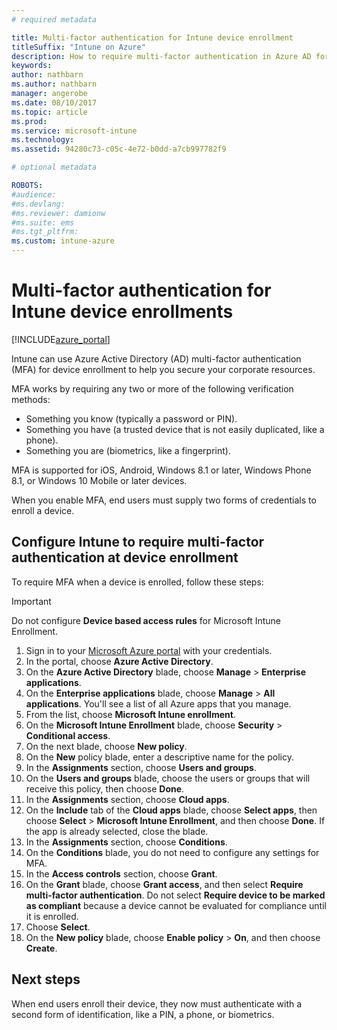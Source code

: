 ```yaml
---
# required metadata

title: Multi-factor authentication for Intune device enrollment
titleSuffix: "Intune on Azure"
description: How to require multi-factor authentication in Azure AD for device enrollment.
keywords:
author: nathbarn
ms.author: nathbarn
manager: angerobe
ms.date: 08/10/2017
ms.topic: article
ms.prod:
ms.service: microsoft-intune
ms.technology:
ms.assetid: 94280c73-c05c-4e72-b0dd-a7cb997782f9

# optional metadata

ROBOTS:
#audience:
#ms.devlang:
#ms.reviewer: damionw
#ms.suite: ems
#ms.tgt_pltfrm:
ms.custom: intune-azure
---
```


# Multi-factor authentication for Intune device enrollments

[!INCLUDE[azure_portal](./includes/azure_portal.md)]

Intune can use Azure Active Directory (AD) multi-factor authentication (MFA) for device enrollment to help you secure your corporate resources.

MFA works by requiring any two or more of the following verification methods:

- Something you know (typically a password or PIN).
- Something you have (a trusted device that is not easily duplicated, like a phone).
- Something you are (biometrics, like a fingerprint).

MFA is supported for iOS, Android, Windows 8.1 or later, Windows Phone 8.1, or Windows 10 Mobile or later devices.

When you enable MFA, end users must supply two forms of credentials to enroll a device.

## Configure Intune to require multi-factor authentication at device enrollment

To require MFA when a device is enrolled, follow these steps:

>[!Important]
>Do not configure **Device based access rules** for Microsoft Intune Enrollment.

1. Sign in to your [Microsoft Azure portal](https://portal.azure.com) with your credentials.
2. In the portal, choose **Azure Active Directory**.
2. On the **Azure Active Directory** blade, choose **Manage** > **Enterprise applications**.
3. On the **Enterprise applications** blade, choose **Manage** > **All applications**. You'll see a list of all Azure apps that you manage.
3. From the list, choose **Microsoft Intune enrollment**.
4. On the **Microsoft Intune Enrollment** blade, choose **Security** > **Conditional access**.
5. On the next blade, choose **New policy**.
6. On the **New** policy blade, enter a descriptive name for the policy.
7. In the **Assignments** section, choose **Users and groups**.
8. On the **Users and groups** blade, choose the users or groups that will receive this policy, then choose **Done**.
9. In the **Assignments** section, choose **Cloud apps**.
10. On the **Include** tab of the **Cloud apps** blade, choose **Select apps**, then choose **Select** > **Microsoft Intune Enrollment**, and then choose **Done**. If the app is already selected, close the blade.
11. In the **Assignments** section, choose **Conditions**.
12. On the **Conditions** blade, you do not need to configure any settings for MFA.
13. In the **Access controls** section, choose **Grant**.
14. On the **Grant** blade, choose **Grant access**, and then select **Require multi-factor authentication**.
	Do not select **Require device to be marked as compliant** because a device cannot be evaluated for compliance until it is enrolled.
15. Choose **Select**.
16. On the **New policy** blade, choose **Enable policy** > **On**, and then choose **Create**.



## Next steps

When end users enroll their device, they now must authenticate with a second form of identification, like a PIN, a phone, or biometrics.

